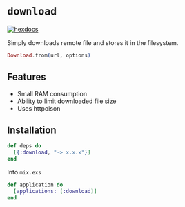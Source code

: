 # `download`

[![hexdocs](https://img.shields.io/badge/hex-docs-brightgreen.svg)](https://hexdocs.pm/download/Download.html#from/2)

Simply downloads remote file and stores it in the filesystem.

``` elixir
Download.from(url, options)
```

## Features

* Small RAM consumption
* Ability to limit downloaded file size
* Uses httpoison

## Installation

```elixir
def deps do
  [{:download, "~> x.x.x"}]
end
```

Into `mix.exs`

``` elixir
def application do
  [applications: [:download]]
end
```
